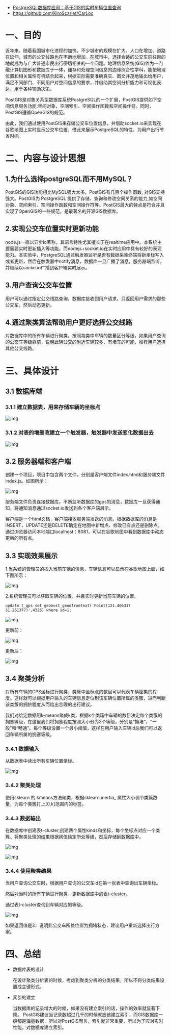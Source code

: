 - [PostgreSQL数据库应用：基于GIS的实时车辆位置查询](https://blog.csdn.net/m0_37657841/article/details/88636605?utm_medium=distribute.pc_relevant.none-task-blog-2%7Edefault%7EBlogCommendFromMachineLearnPai2%7Edefault-3.nonecase&depth_1-utm_source=distribute.pc_relevant.none-task-blog-2%7Edefault%7EBlogCommendFromMachineLearnPai2%7Edefault-3.nonecase)
- https://github.com/KiroScarlet/CarLoc

# 一、目的

近年来，随着我国城市化进程的加快，不少城市的规模在扩大、人口在增加、道路在延伸，城市的公交线路也在不断地增加。在城市中，选择合适的公交车前往目的地就成为与广大普通市民出行密切相关的一个问题。地理信息系统(GIS)作为一门融计算机图形和数据库于一体，储存和处理空间信息的边缘综合性学科，能把地理位置和相关属性有机结合起来，根据实际需要准确真实、图文并茂地输出给用户，满足不同部门、不同用户对空间信息的要求，并借助其空间分析能力和可视化表达，用于各种辅助决策。

PostGIS是对象关系型数据库系统PostgreSQL的一个扩展，PostGIS提供如下空间信息服务功能:空间对象、空间索引、空间操作函数和空间操作符。同时，PostGIS遵循OpenGIS的规范。

由此，我们通过使用PostGIS来存储公交车位置信息，并借助socket.io来实现在谷歌地图上实时显示公交车位置，借此来展示PostgreSQL的特性，为用户出行节省时间。

# 二、内容与设计思想

## 1.为什么选择postgreSQL而不用MySQL？

PostGIS的GIS功能相比MySQL强大太多，PostGIS有几百个操作函数, 对GIS支持强大。PostGIS为 PostgreSQL 提供了存储、查询和修改空间关系的能力,如空间对象、空间索引、空间操作函数和空间操作符等。PostGIS最大的特点是符合并且实现了OpenGIS的一些规范，是最著名的开源GIS数据库。

## 2.实现公交车位置实时更新功能
node.js一直以异步io著称，其语言特性尤其擅长于在realtime应用中。本系统主要需要实时更新插入等功能，而nodejs+socket.io在实时应用中具有较好的表现能力。本实验中，PostgreSQL通过触发器监听是否有数据采集终端将新坐标写入或者更新，然后在触发器中notify消息，数据库一旦广播了消息，服务器端监听，并继续以socke.io广播到客户端实时展示。

## 3.用户查询公交车位置

用户可以通过指定公交线路查询，数据库接收到用户请求，只返回用户需求的那些公交车，然后动态更新。

## 4.通过聚类算法帮助用户更好选择公交线路

对数据库中的所有车辆进行聚类，按照每类中车辆的数量区分等级，如果用户查询的公交车等级靠前，说明此辆公交的附近车辆较多，有堵车的可能，推荐用户选择其他公交线路。

# 三、具体设计

## 3.1 数据库端

### 3.1.1 建立数据表，用来存储车辆的坐标点

![img](https://img-blog.csdnimg.cn/20190318124253545.png)

### 3.1.2 对表的增删改建立一个触发器，触发器中发送变化数据出去

![img](https://img-blog.csdnimg.cn/20190318124349102.png?x-oss-process=image/watermark,type_ZmFuZ3poZW5naGVpdGk,shadow_10,text_aHR0cHM6Ly9ibG9nLmNzZG4ubmV0L20wXzM3NjU3ODQx,size_16,color_FFFFFF,t_70)

## 3.2 服务器端和客户端

创建一个项目，项目中包含两个文件，分别是客户端文件index.html和服务端文件index.js。如图所示：

![img](https://img-blog.csdnimg.cn/20190318124447427.png)

服务端文件负责连接数据库，不断监听数据库的gps的消息，数据库一旦获得通知，将通知消息通过socket.io发送到各个客户端展示。

客户端是一个html文档，客户端接收服务端发送的消息，根据数据库的消息是INSERT，UPDATE还是DELETE确定在地图中新增点、修改已有点还是删除点。通过浏览器访问本地端口localhost：8081，可以在谷歌地图中看到数据库中动态更新的所有点。

## 3.3 实现效果展示

1.当系统的管理员的插入当前车辆的信息，车辆信息可以显示在谷歌地图上面，如下图所示：

![img](https://img-blog.csdnimg.cn/20190318124525797.png?x-oss-process=image/watermark,type_ZmFuZ3poZW5naGVpdGk,shadow_10,text_aHR0cHM6Ly9ibG9nLmNzZG4ubmV0L20wXzM3NjU3ODQx,size_16,color_FFFFFF,t_70)

2.系统管理员可以获取车辆的位置，并且实时更新当前车辆的位置。

```plsql
update t_gps set geom=st_geomfromtext('Point(121.406317 31.261377)',4326) where id=1;
```

![img](https://img-blog.csdnimg.cn/20190318124602729.png)

更新前：

![img](https://img-blog.csdnimg.cn/20190318124657801.png?x-oss-process=image/watermark,type_ZmFuZ3poZW5naGVpdGk,shadow_10,text_aHR0cHM6Ly9ibG9nLmNzZG4ubmV0L20wXzM3NjU3ODQx,size_16,color_FFFFFF,t_70)

更新后：

![img](https://img-blog.csdnimg.cn/20190318124716914.png?x-oss-process=image/watermark,type_ZmFuZ3poZW5naGVpdGk,shadow_10,text_aHR0cHM6Ly9ibG9nLmNzZG4ubmV0L20wXzM3NjU3ODQx,size_16,color_FFFFFF,t_70)

## 3.4 聚类分析

对所有车辆的GPS坐标进行聚类，类簇中坐标点的数目可以代表车辆密集的程度。这样就可以根据用户输入的车辆信息定位到该车辆位置所属的类簇，进而判断该类簇的拥挤程度从而给出合理的出行建议。

我们对给定数据用k-means聚成k类，根据k个类簇中车辆的数目决定每个类簇的拥塞等级，在这里我们将拥塞程度按照大小分为3个等级，分别是“拥堵”，“一般”和“畅通”。每个等级设置一个最小阈值，这样在用户输入车辆id后我们可以返回车辆所属的拥塞等级。

### 3.4.1 数据输入

从数据表中读出所有车辆位置坐标。

![img](https://img-blog.csdnimg.cn/20190318124825999.png?x-oss-process=image/watermark,type_ZmFuZ3poZW5naGVpdGk,shadow_10,text_aHR0cHM6Ly9ibG9nLmNzZG4ubmV0L20wXzM3NjU3ODQx,size_16,color_FFFFFF,t_70)

### 3.4.2 聚类处理

使用sklearn 的 kmeans方法聚类，根据sklearn.inertia_ 属性大小调节类簇数量，为每个类簇打上[0,k]范围内的标签。

### 3.4.3 数据输出

在数据库中创建表t-cluster,创建两个属性kinds和坐标，每个坐标点对应一个类簇。将聚类处理的结果根据阈值给定所处等级，然后存储到数据库中。

 ![img](https://img-blog.csdnimg.cn/20190318124920894.png)

![img](https://img-blog.csdnimg.cn/20190318124939678.png?x-oss-process=image/watermark,type_ZmFuZ3poZW5naGVpdGk,shadow_10,text_aHR0cHM6Ly9ibG9nLmNzZG4ubmV0L20wXzM3NjU3ODQx,size_16,color_FFFFFF,t_70)

### 3.4.4 使用聚类结果

当用户查询公交车时，根据用户查询的公交车id在第一张表中查询出车辆坐标。

然后对当时的所有车辆进行聚类，更新数据库中的表t-cluster。

通过表t-cluster查询到车辆对应的等级。

![img](https://img-blog.csdnimg.cn/20190318125017511.png?x-oss-process=image/watermark,type_ZmFuZ3poZW5naGVpdGk,shadow_10,text_aHR0cHM6Ly9ibG9nLmNzZG4ubmV0L20wXzM3NjU3ODQx,size_16,color_FFFFFF,t_70)

如果返回值是3，说明此公交车所处位置为拥堵状态，建议用户重新选择出行方案。

# 四、总结

- 数据库表的设计

    在设计聚类分析表的时候，考虑到聚类分析的分类结果，所以不将分类结果设置成主键形式。

- 索引的建立

    当数据库的记录增大的时候，如果没有建立索引的话，操作的效率就显著下降。
    PostGIS建议当记录数超过几千的时候就应该建立索引，而GIS数据库一般都是海量数据，所以对PostGIS而言，索引就非常重要，所以为了应对实时性能，对数据库建立索引。